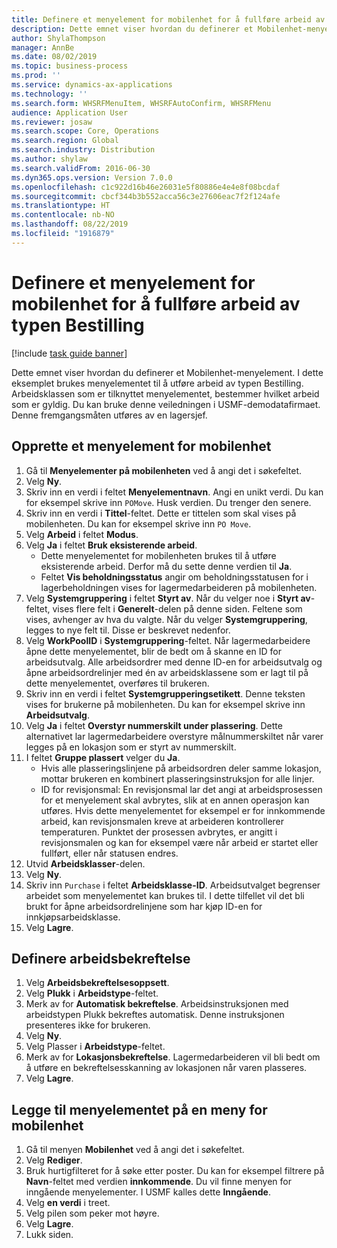 ```yaml
---
title: Definere et menyelement for mobilenhet for å fullføre arbeid av typen Bestilling
description: Dette emnet viser hvordan du definerer et Mobilenhet-menyelement.
author: ShylaThompson
manager: AnnBe
ms.date: 08/02/2019
ms.topic: business-process
ms.prod: ''
ms.service: dynamics-ax-applications
ms.technology: ''
ms.search.form: WHSRFMenuItem, WHSRFAutoConfirm, WHSRFMenu
audience: Application User
ms.reviewer: josaw
ms.search.scope: Core, Operations
ms.search.region: Global
ms.search.industry: Distribution
ms.author: shylaw
ms.search.validFrom: 2016-06-30
ms.dyn365.ops.version: Version 7.0.0
ms.openlocfilehash: c1c922d16b46e26031e5f80886e4e4e8f08bcdaf
ms.sourcegitcommit: cbcf344b3b552acca56c3e27606eac7f2f124afe
ms.translationtype: HT
ms.contentlocale: nb-NO
ms.lasthandoff: 08/22/2019
ms.locfileid: "1916879"
---
```

# <a name="set-up-a-mobile-device-menu-item-for-completing-work-of-type-purchase-order"></a>Definere et menyelement for mobilenhet for å fullføre arbeid av typen Bestilling

[!include [task guide banner](../../includes/task-guide-banner.md)]

Dette emnet viser hvordan du definerer et Mobilenhet-menyelement. I dette eksemplet brukes menyelementet til å utføre arbeid av typen Bestilling. Arbeidsklassen som er tilknyttet menyelementet, bestemmer hvilket arbeid som er gyldig. Du kan bruke denne veiledningen i USMF-demodatafirmaet. Denne fremgangsmåten utføres av en lagersjef.


## <a name="create-a-mobile-device-menu-item"></a>Opprette et menyelement for mobilenhet
1. Gå til **Menyelementer på mobilenheten** ved å angi det i søkefeltet.
2. Velg **Ny**.
3. Skriv inn en verdi i feltet **Menyelementnavn**. Angi en unikt verdi. Du kan for eksempel skrive inn `POMove`. Husk verdien. Du trenger den senere.  
4. Skriv inn en verdi i **Tittel**-feltet. Dette er tittelen som skal vises på mobilenheten. Du kan for eksempel skrive inn `PO Move`.  
5. Velg **Arbeid** i feltet **Modus**.
6. Velg **Ja** i feltet **Bruk eksisterende arbeid**.
    - Dette menyelementet for mobilenheten brukes til å utføre eksisterende arbeid. Derfor må du sette denne verdien til **Ja**.  
    - Feltet **Vis beholdningsstatus** angir om beholdningsstatusen for i lagerbeholdningen vises for lagermedarbeideren på mobilenheten.  
7. Velg **Systemgruppering** i feltet **Styrt av**. Når du velger noe i **Styrt av**-feltet, vises flere felt i **Generelt**-delen på denne siden. Feltene som vises, avhenger av hva du valgte. Når du velger **Systemgruppering**, legges to nye felt til. Disse er beskrevet nedenfor.  
8. Velg **WorkPoolID** i **Systemgruppering**-feltet. Når lagermedarbeidere åpne dette menyelementet, blir de bedt om å skanne en ID for arbeidsutvalg. Alle arbeidsordrer med denne ID-en for arbeidsutvalg og åpne arbeidsordrelinjer med én av arbeidsklassene som er lagt til på dette menyelementet, overføres til brukeren.  
9. Skriv inn en verdi i feltet **Systemgrupperingsetikett**. Denne teksten vises for brukerne på mobilenheten. Du kan for eksempel skrive inn **Arbeidsutvalg**.  
10. Velg **Ja** i feltet **Overstyr nummerskilt under plassering**. Dette alternativet lar lagermedarbeidere overstyre målnummerskiltet når varer legges på en lokasjon som er styrt av nummerskilt.  
11. I feltet **Gruppe plassert** velger du **Ja**.
    - Hvis alle plasseringslinjene på arbeidsordren deler samme lokasjon, mottar brukeren en kombinert plasseringsinstruksjon for alle linjer. 
    - ID for revisjonsmal: En revisjonsmal lar det angi at arbeidsprosessen for et menyelement skal avbrytes, slik at en annen operasjon kan utføres. Hvis dette menyelementet for eksempel er for innkommende arbeid, kan revisjonsmalen kreve at arbeideren kontrollerer temperaturen. Punktet der prosessen avbrytes, er angitt i revisjonsmalen og kan for eksempel være når arbeid er startet eller fullført, eller når statusen endres.  
12. Utvid **Arbeidsklasser**-delen.
13. Velg **Ny**.
14. Skriv inn `Purchase` i feltet **Arbeidsklasse-ID**. Arbeidsutvalget begrenser arbeidet som menyelementet kan brukes til. I dette tilfellet vil det bli brukt for åpne arbeidsordrelinjene som har kjøp ID-en for innkjøpsarbeidsklasse.  
15. Velg **Lagre**.

## <a name="set-up-work-confirmation"></a>Definere arbeidsbekreftelse
1. Velg **Arbeidsbekreftelsesoppsett**.
2. Velg **Plukk** i **Arbeidstype**-feltet.
3. Merk av for **Automatisk bekreftelse**. Arbeidsinstruksjonen med arbeidstypen Plukk bekreftes automatisk. Denne instruksjonen presenteres ikke for brukeren.  
4. Velg **Ny**.
5. Velg Plasser i **Arbeidstype**-feltet.
6. Merk av for **Lokasjonsbekreftelse**. Lagermedarbeideren vil bli bedt om å utføre en bekreftelsesskanning av lokasjonen når varen plasseres.  
7. Velg **Lagre**.

## <a name="add-the-menu-item-to-a-mobile-device-menu"></a>Legge til menyelementet på en meny for mobilenhet
1. Gå til menyen **Mobilenhet** ved å angi det i søkefeltet.
2. Velg **Rediger**.
3. Bruk hurtigfilteret for å søke etter poster. Du kan for eksempel filtrere på **Navn**-feltet med verdien **innkommende**. Du vil finne menyen for inngående menyelementer. I USMF kalles dette **Inngående**.  
4. Velg **en verdi** i treet.
5. Velg pilen som peker mot høyre.
6. Velg **Lagre**.
7. Lukk siden.
